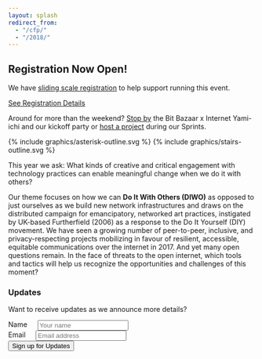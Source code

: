 ```yaml
---
layout: splash
redirect_from:
  - "/cfp/"
  - "/2018/"
---
```


<div class="row">
  <h2>Registration Now Open!</h2>
  <p>We have <a href="/conference/#registration">sliding scale registration</a> to help support running this event.
  </p>
  <p>
    <a class="button button-primary compact" href="/conference/#registration">See Registration Details</a>
  </p>
  <p>Around for more than the weekend? <a href="/yami-ichi/">Stop by</a> the Bit Bazaar x Internet Yami-ichi and our kickoff party or <a href="/sprints/">host a project</a> during our Sprints.
  </p>

</div>

{% include graphics/asterisk-outline.svg %}
{% include graphics/stairs-outline.svg %}

This year we ask: What kinds of creative and critical engagement with technology practices can enable meaningful change when we do it with others?

Our theme focuses on how we can **Do It With Others (DIWO)** as opposed to just ourselves as we build new network infrastructures and draws on the distributed campaign for emancipatory, networked art practices, instigated by UK-based Furtherfield (2006) as a response to the Do It Yourself (DIY) movement. We have seen a growing number of peer-to-peer, inclusive, and privacy-respecting projects mobilizing in favour of resilient, accessible, equitable communications over the internet in 2017. And yet many open questions remain. In the face of threats to the open internet, which tools and tactics will help us recognize the opportunities and challenges of this moment?

### Updates

Want to receive updates as we announce more details?

<form action="https://formspree.io/orga@ournetworks.ca" method="POST">
  <div class="row form-group">
    <div class="four columns">
      <label for="name">Name</label>
      <input type="text" id="name" class="input-text" name="name" placeholder="Your name">
    </div>
    <div class="four columns">
      <label for="email">Email</label>
      <input type="email" id="email" class="input-text" name="_replyto" placeholder="Email address" aria-required="true" required>
    </div>
  </div>
  <input type="submit" name="submit" value="Sign up for Updates" class="button button-primary">
  <input type="hidden" name="_format" value="plain">
  <input type="hidden" name="_subject" value="New SoON Sign Up">
  <input type="hidden" name="_next" value="//ournetworks.ca/?signup=confirmed">
</form>
